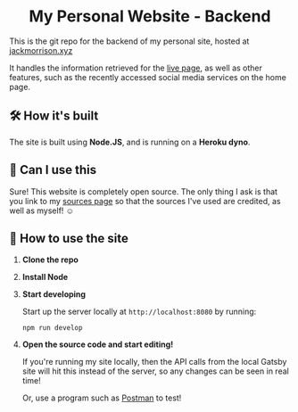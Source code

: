 <h1 align="center">
  My Personal Website - Backend
</h1>

This is the git repo for the backend of my personal site, hosted at [jackmorrison.xyz](https://jackmorrison.xyz)

It handles the information retrieved for the [live page](https://jackmorrison.xyz/live), as well as other features, such as the recently accessed social media services on the home page.

## 🛠 How it's built

The site is built using **Node.JS**, and is running on a **Heroku dyno**.

## 🎨 Can I use this

Sure! This website is completely open source. The only thing I ask is that you link to my [sources page](https://jackmorrison.netlify.app/credits) so that the sources I've used are credited, as well as myself! ☺️

## 🚀 How to use the site

1.  **Clone the repo**

1.  **Install Node**

1.  **Start developing**

    Start up the server locally at `http://localhost:8080` by running:

    ```shell
    npm run develop
    ```

1.  **Open the source code and start editing!**

    If you're running my site locally, then the API calls from the local Gatsby site will hit this instead of the server, so any changes can be seen in real time!

    Or, use a program such as [Postman](https://www.postman.com/) to test!
